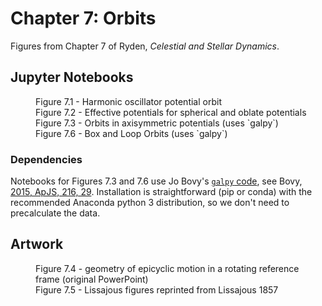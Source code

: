 # Chapter 7: Orbits

Figures from Chapter 7 of Ryden, *Celestial and Stellar Dynamics*.

## Jupyter Notebooks

<dl>
    <dd>Figure 7.1 - Harmonic oscillator potential orbit
    <dd>Figure 7.2 - Effective potentials for spherical and oblate potentials
    <dd>Figure 7.3 - Orbits in axisymmetric potentials (uses `galpy`)
    <dd>Figure 7.6 - Box and Loop Orbits (uses `galpy`)
</dl>

### Dependencies

Notebooks for Figures 7.3 and 7.6 use Jo Bovy's [`galpy` code](https://github.com/jobovy/galpy), see Bovy, [2015, ApJS, 216, 29](https://ui.adsabs.harvard.edu/abs/2015ApJS..216...29B). 
Installation is straightforward (pip or conda) with the recommended Anaconda python 3 distribution, so we don't need to precalculate the data.

## Artwork

<dl>
    <dd>Figure 7.4 - geometry of epicyclic motion in a rotating reference frame (original PowerPoint)
    <dd>Figure 7.5 - Lissajous figures reprinted from Lissajous 1857
</dl>

